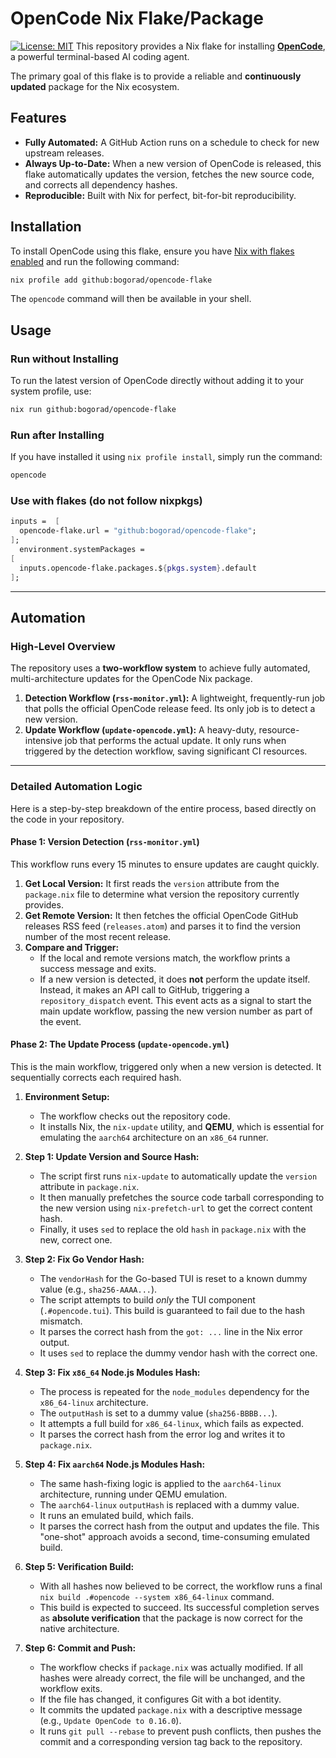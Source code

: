 # OpenCode Nix Flake/Package

[![License: MIT](https://img.shields.io/badge/License-MIT-yellow.svg)](https://opensource.org/licenses/MIT)
This repository provides a Nix flake for installing **[OpenCode](https://github.com/sst/opencode)**, a powerful terminal-based AI coding agent.

The primary goal of this flake is to provide a reliable and **continuously updated** package for the Nix ecosystem.

## Features

- **Fully Automated:** A GitHub Action runs on a schedule to check for new upstream releases.
- **Always Up-to-Date:** When a new version of OpenCode is released, this flake automatically updates the version, fetches the new source code, and corrects all dependency hashes.
- **Reproducible:** Built with Nix for perfect, bit-for-bit reproducibility.

## Installation

To install OpenCode using this flake, ensure you have [Nix with flakes enabled](https://nixos.wiki/wiki/Flakes#Enable_flakes) and run the following command:

```bash
nix profile add github:bogorad/opencode-flake
```

The `opencode` command will then be available in your shell.

## Usage

### Run without Installing

To run the latest version of OpenCode directly without adding it to your system profile, use:

```bash
nix run github:bogorad/opencode-flake
```

### Run after Installing

If you have installed it using `nix profile install`, simply run the command:

```bash
opencode
```

### Use with flakes (do not follow nixpkgs)

```nix
inputs =  [
  opencode-flake.url = "github:bogorad/opencode-flake";
];
  environment.systemPackages =
[
  inputs.opencode-flake.packages.${pkgs.system}.default
];
```

---

## Automation

### High-Level Overview

The repository uses a **two-workflow system** to achieve fully automated, multi-architecture updates for the OpenCode Nix package.

1.  **Detection Workflow (`rss-monitor.yml`):** A lightweight, frequently-run job that polls the official OpenCode release feed. Its only job is to detect a new version.
2.  **Update Workflow (`update-opencode.yml`):** A heavy-duty, resource-intensive job that performs the actual update. It only runs when triggered by the detection workflow, saving significant CI resources.

---

### Detailed Automation Logic

Here is a step-by-step breakdown of the entire process, based directly on the code in your repository.

#### Phase 1: Version Detection (`rss-monitor.yml`)

This workflow runs every 15 minutes to ensure updates are caught quickly.

1.  **Get Local Version:** It first reads the `version` attribute from the `package.nix` file to determine what version the repository currently provides.
2.  **Get Remote Version:** It then fetches the official OpenCode GitHub releases RSS feed (`releases.atom`) and parses it to find the version number of the most recent release.
3.  **Compare and Trigger:**
    - If the local and remote versions match, the workflow prints a success message and exits.
    - If a new version is detected, it does **not** perform the update itself. Instead, it makes an API call to GitHub, triggering a `repository_dispatch` event. This event acts as a signal to start the main update workflow, passing the new version number as part of the event.

#### Phase 2: The Update Process (`update-opencode.yml`)

This is the main workflow, triggered only when a new version is detected. It sequentially corrects each required hash.

1.  **Environment Setup:**

    - The workflow checks out the repository code.
    - It installs Nix, the `nix-update` utility, and **QEMU**, which is essential for emulating the `aarch64` architecture on an `x86_64` runner.

2.  **Step 1: Update Version and Source Hash:**

    - The script first runs `nix-update` to automatically update the `version` attribute in `package.nix`.
    - It then manually prefetches the source code tarball corresponding to the new version using `nix-prefetch-url` to get the correct content hash.
    - Finally, it uses `sed` to replace the old `hash` in `package.nix` with the new, correct one.

3.  **Step 2: Fix Go Vendor Hash:**

    - The `vendorHash` for the Go-based TUI is reset to a known dummy value (e.g., `sha256-AAAA...`).
    - The script attempts to build _only_ the TUI component (`.#opencode.tui`). This build is guaranteed to fail due to the hash mismatch.
    - It parses the correct hash from the `got: ...` line in the Nix error output.
    - It uses `sed` to replace the dummy vendor hash with the correct one.

4.  **Step 3: Fix `x86_64` Node.js Modules Hash:**

    - The process is repeated for the `node_modules` dependency for the `x86_64-linux` architecture.
    - The `outputHash` is set to a dummy value (`sha256-BBBB...`).
    - It attempts a full build for `x86_64-linux`, which fails as expected.
    - It parses the correct hash from the error log and writes it to `package.nix`.

5.  **Step 4: Fix `aarch64` Node.js Modules Hash:**

    - The same hash-fixing logic is applied to the `aarch64-linux` architecture, running under QEMU emulation.
    - The `aarch64-linux` `outputHash` is replaced with a dummy value.
    - It runs an emulated build, which fails.
    - It parses the correct hash from the output and updates the file. This "one-shot" approach avoids a second, time-consuming emulated build.

6.  **Step 5: Verification Build:**

    - With all hashes now believed to be correct, the workflow runs a final `nix build .#opencode --system x86_64-linux` command.
    - This build is expected to succeed. Its successful completion serves as **absolute verification** that the package is now correct for the native architecture.

7.  **Step 6: Commit and Push:**
    - The workflow checks if `package.nix` was actually modified. If all hashes were already correct, the file will be unchanged, and the workflow exits.
    - If the file has changed, it configures Git with a bot identity.
    - It commits the updated `package.nix` with a descriptive message (e.g., `Update OpenCode to 0.16.0`).
    - It runs `git pull --rebase` to prevent push conflicts, then pushes the commit and a corresponding version tag back to the repository.

```

```
